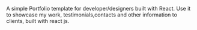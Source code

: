 A simple Portfolio template for developer/designers built with React. Use it to showcase my work, testimonials,contacts and other information to clients, built with react js.